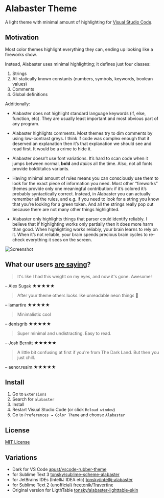 # Alabaster Theme

A light theme with minimal amount of highlighting for [Visual Studio Code](http://code.visualstudio.com).

## Motivation

Most color themes highlight everything they can, ending up looking like a fireworks show.

Instead, Alabaster uses minimal highlighting; it defines just four classes:

  1. Strings
  2. All statically known constants (numbers, symbols, keywords, boolean values)
  3. Comments
  4. Global definitions

Additionally:

- Alabaster does not highlight standard language keywords (if, else, function, etc). They are usually least important and most obvious part of any program.

- Alabaster highlights comments. Most themes try to dim comments by using low-contrast greys. I think if code was complex enough that it deserved an explanation then it’s that explanation we should see and read first. It would be a crime to hide it.

- Alabaster doesn’t use font variations. It’s hard to scan code when it jumps between normal, **bold** and *italics* all the time. Also, not all fonts provide bold/italics variants.

- Having minimal amount of rules means you can consciously use them to look for the exact piece of information you need. Most other “fireworks” themes provide only one meaningful contribution: if it’s colored it’s probably syntactically correct. Instead, in Alabaster you can actually remember all the rules, and e.g. if you need to look for a string you know that you’re looking for a green token. And all the strings really pop out because there are not many other things highlighted.

- Alabaster only highlights things that parser could identify reliably. I believe that if highlighting works only partially then it does more harm than good. When highlighting works reliably, your brain learns to rely on it. When it’s not reliable, your brain spends precious brain cycles to re-check everything it sees on the screen.

![Screenshot](https://raw.githubusercontent.com/tonsky/vscode-theme-alabaster/master/screenshot.png)

## What our users [are saying](https://marketplace.visualstudio.com/items?itemName=tonsky.theme-alabaster&ssr=false#review-details)?

> It's like I had this weight on my eyes, and now it's gone. Awesome!

– Alex Sugak ★★★★★

> After your theme others looks like unreadable neon things 🤯

– lamartire ★★★★★

> Minimalistic cool

– denisgrib ★★★★★

> Super minimal and undistracting. Easy to read.

– Josh Bernitt ★★★★★

> A little bit confusing at first if you're from The Dark Land. But then you just chill.

– aenor.realm ★★★★★

## Install

1. Go to `Extensions`
2. Search for `alabaster`
3. Install
4. Restart Visual Studio Code (or click `Reload window`)
5. Go to `Preferences → Color Theme` and choose `Alabaster`

## License

[MIT License](https://github.com/tonsky/vscode-theme-alabaster/blob/master/./LICENSE.txt)

## Variations

- Dark for VS Code [apust/vscode-rubber-theme](https://github.com/apust/vscode-rubber-theme)
- for Sublime Text 3 [tonsky/sublime-scheme-alabaster](https://github.com/tonsky/sublime-scheme-alabaster)
- for JetBrains IDEs (IntelliJ IDEA etc) [tonsky/intellij-alabaster](https://github.com/tonsky/intellij-alabaster)
- for Sublime Text 2 (unofficial) [freetonik/Travertine](https://github.com/freetonik/Travertine)
- Original version for LigthTable [tonsky/alabaster-lighttable-skin](https://github.com/tonsky/alabaster-lighttable-skin)
